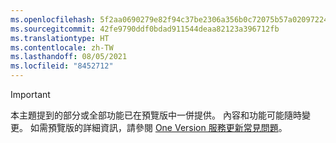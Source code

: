 ```yaml
---
ms.openlocfilehash: 5f2aa0690279e82f94c37be2306a356b0c72075b57a02097224a3a7b9d06c67a
ms.sourcegitcommit: 42fe9790ddf0bdad911544deaa82123a396712fb
ms.translationtype: HT
ms.contentlocale: zh-TW
ms.lasthandoff: 08/05/2021
ms.locfileid: "8452712"
---
```

> [!IMPORTANT]
> 本主題提到的部分或全部功能已在預覽版中一併提供。 內容和功能可能隨時變更。 如需預覽版的詳細資訊，請參閱 [One Version 服務更新常見問題](/dynamics365/unified-operations/fin-and-ops/get-started/one-version)。